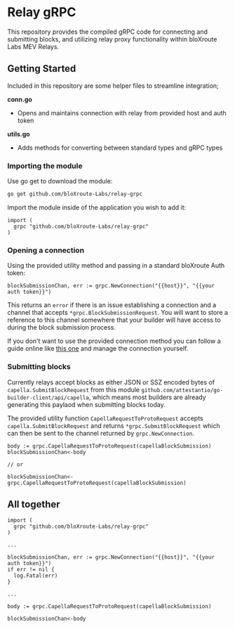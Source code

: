 # Relay gRPC

This repository provides the compiled gRPC code for connecting and submitting blocks, and utilizing relay proxy functionality within bloXroute Labs MEV Relays.

## Getting Started

Included in this repository are some helper files to streamline integration;

**conn.go**

- Opens and maintains connection with relay from provided host and auth token

**utils.go**

- Adds methods for converting between standard types and gRPC types

### Importing the module

Use go get to download the module:

```bash
go get github.com/bloXroute-Labs/relay-grpc
```

Import the module inside of the application you wish to add it:

```golang
import (
  grpc "github.com/bloXroute-Labs/relay-grpc"
)
```

### Opening a connection

Using the provided utility method and passing in a standard bloXroute Auth token:

```golang
blockSubmissionChan, err := grpc.NewConnection("{{host}}", "{{your auth token}}")
```

This returns an `error` if there is an issue establishing a connection and a channel that accepts `*grpc.BlockSubmissionRequest`. You will want to store a reference to this channel somewhere that your builder will have access to during the block submission process.

If you don't want to use the provided connection method you can follow a guide online like [this one](https://grpc.io/docs/languages/go/basics/#client) and manage the connection yourself.

### Submitting blocks

Currently relays accept blocks as either JSON or SSZ encoded bytes of `capella.SubmitBlockRequest` from this module `github.com/attestantio/go-builder-client/api/capella`, which means most builders are already generating this paylaod when submitting blocks today.

The provided utility function `CapellaRequestToProtoRequest` accepts `capella.SubmitBlockRequest` and returns `*grpc.SubmitBlockRequest` which can then be sent to the channel returned by `grpc.NewConnection`.

```golang
body := grpc.CapellaRequestToProtoRequest(capellaBlockSubmission)
blockSubmissionChan<-body

// or

blockSubmissionChan<-grpc.CapellaRequestToProtoRequest(capellaBlockSubmission)
```

## All together

``` golang
import (
  grpc "github.com/bloXroute-Labs/relay-grpc"
)

...

blockSubmissionChan, err := grpc.NewConnection("{{host}}", "{{your auth token}}")
if err != nil {
  log.Fatal(err)
}

...

body := grpc.CapellaRequestToProtoRequest(capellaBlockSubmission)

blockSubmissionChan<-body
```
